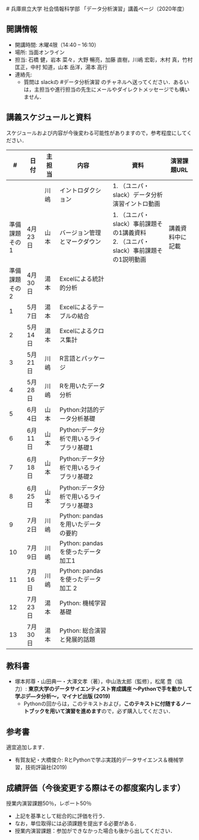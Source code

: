 \# 兵庫県立大学 社会情報科学部 「データ分析演習」講義ページ（2020年度）

## 開講情報
- 開講時間: 木曜4限（14:40 – 16:10）
- 場所: 当面オンライン
- 担当: ⽯橋 健，岩本 菜々，⼤野 暢亮，加藤 直樹，川嶋 宏彰，⽊村 真，⽵村 匡正，中村 知道，⼭本 岳洋，湯本 ⾼⾏
- 連絡先:
  - 質問は slackの #データ分析演習 のチャネルへ送ってください．あるいは，主担当や進行担当の先生にメールやダイレクトメッセージでも構いません．

## 講義スケジュールと資料
スケジュールおよび内容が今後変わる可能性がありますので，参考程度にしてください．

| #                 | 日付    | 主担当 | 内容                                     | 資料                                                                                   | 演習課題URL      |
| ----------------- | ------- | ------ | ---------------------------------------- | -------------------------------------------------------------------------------------- | ---------------- |
|                   |         | 川嶋   | イントロダクション                       | 1. （ユニパ・slack）データ分析演習イントロ動画                                         |                  |
| 準備課題<br>その1 | 4月23日 | 山本   | バージョン管理とマークダウン             | 1. （ユニパ・slack）事前課題その1講義資料<br>2. （ユニパ・slack）事前課題その1説明動画 | 講義資料中に記載 |
| 準備課題<br>その2 | 4月30日 | 湯本   | Excelによる統計的分析                    |                                                                                        |                  |
| 1                 | 5月7日  | 湯本   | Excelによるテーブルの結合                |                                                                                        |                  |
| 2                 | 5月14日 | 湯本   | Excelによるクロス集計                    |                                                                                        |                  |
| 3                 | 5月21日 | 川嶋   | R⾔語とパッケージ                        |                                                                                        |                  |
| 4                 | 5月28日 | 川嶋   | Rを⽤いたデータ分析                      |                                                                                        |                  |
| 5                 | 6月4日  | 山本   | Python:対話的データ分析基礎              |                                                                                        |                  |
| 6                 | 6月11日 | 山本   | Python:データ分析で⽤いるライブラリ基礎1 |                                                                                        |                  |
| 7                 | 6月18日 | 山本   | Python:データ分析で⽤いるライブラリ基礎2 |                                                                                        |                  |
| 8                 | 6月25日 | 山本   | Python:データ分析で⽤いるライブラリ基礎3 |                                                                                        |                  |
| 9                 | 7月2日  | 川嶋   | Python: pandasを⽤いたデータの要約       |                                                                                        |                  |
| 10                | 7月9日  | 川嶋   | Python: pandasを使ったデータ加⼯1        |                                                                                        |                  |
| 11                | 7月16日 | 川嶋   | Python: pandasを使ったデータ加⼯ 2       |                                                                                        |                  |
| 12                | 7月23日 | 湯本   | Python: 機械学習基礎                     |                                                                                        |                  |
| 13                | 7月30日 | 湯本   | Python: 総合演習と発展的話題             |                                                                                        |                  |


## 教科書
- 塚本邦尊・⼭⽥典⼀・⼤澤⽂孝（著），中⼭浩太郎（監修），松尾 豊（協⼒）: **東京⼤学のデータサイエンティスト育成講座 〜Pythonで⼿を動かして学ぶデ―タ分析〜，マイナビ出版 (2019)**
  - Pythonの回からは，このテキストおよび，**このテキストに付随するノートブックを用いて演習を進めます**ので，必ず購入してください．

## 参考書
適宜追加します．
- 有賀友紀・⼤橋俊介: RとPythonで学ぶ実践的データサイエンス＆機械学習，技術評論社(2019)


## 成績評価（今後変更する際はその都度案内します）
授業内演習課題50％，レポート50％
- 上記を基準として総合的に評価を⾏う．
- なお，単位取得には必須課題を提出する必要がある．
- 授業内演習課題：参加ができなかった場合も後から出してください．

